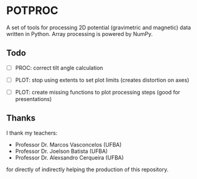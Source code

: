 # POTPROC

A set of tools for processing 2D potential (gravimetric and magnetic) data written in Python. Array processing is powered by NumPy.


## Todo

- [ ] PROC: correct tilt angle calculation
- [ ] PLOT: stop using extents to set plot limits (creates distortion on axes)
- [ ] PLOT: create missing functions to plot processing steps (good for presentations)


## Thanks

I thank my teachers:

- Professor Dr. Marcos Vasconcelos (UFBA)
- Professor Dr. Joelson Batista (UFBA)
- Professor Dr. Alexsandro Cerqueira (UFBA)

for directly of indirectly helping the production of this repository.

